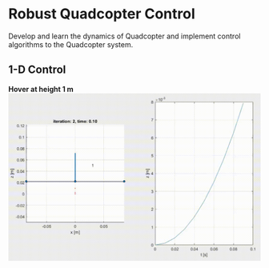 # Robust Quadcopter Control
Develop and learn the dynamics of Quadcopter and implement control algorithms to the Quadcopter system.
## 1-D Control
**Hover at height 1 m**
![](https://github.com/IvLabs/robust_quadcopter_control/blob/main/1-D%20Quadrotor%20Control/Results/Hover%20at%20height%201m.gif)
